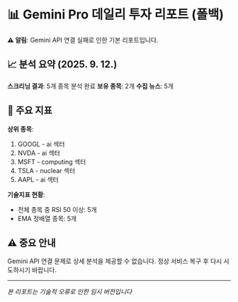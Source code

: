 # 📊 Gemini Pro 데일리 투자 리포트 (폴백)

**⚠️ 알림**: Gemini API 연결 실패로 인한 기본 리포트입니다.

## 📈 분석 요약 (2025. 9. 12.)

**스크리닝 결과**: 5개 종목 분석 완료
**보유 종목**: 2개 
**수집 뉴스**: 5개

## 🎯 주요 지표

**상위 종목**:
1. GOOGL - ai 섹터
2. NVDA - ai 섹터
3. MSFT - computing 섹터
4. TSLA - nuclear 섹터
5. AAPL - ai 섹터

**기술지표 현황**:
- 전체 종목 중 RSI 50 이상: 5개
- EMA 정배열 종목: 5개

## ⚠️ 중요 안내

Gemini API 연결 문제로 상세 분석을 제공할 수 없습니다.
정상 서비스 복구 후 다시 시도하시기 바랍니다.

---
*본 리포트는 기술적 오류로 인한 임시 버전입니다*